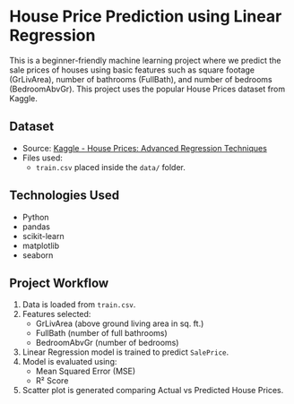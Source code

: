#  House Price Prediction using Linear Regression

This is a beginner-friendly machine learning project where we predict the sale prices of houses using basic features such as square footage (GrLivArea), number of bathrooms (FullBath), and number of bedrooms (BedroomAbvGr). This project uses the popular House Prices dataset from Kaggle.

## Dataset
- Source: [Kaggle - House Prices: Advanced Regression Techniques](https://www.kaggle.com/competitions/house-prices-advanced-regression-techniques)
- Files used:
    - `train.csv` placed inside the `data/` folder.

##  Technologies Used
- Python
- pandas
- scikit-learn
- matplotlib
- seaborn

##  Project Workflow
1. Data is loaded from `train.csv`.
2. Features selected:
    - GrLivArea (above ground living area in sq. ft.)
    - FullBath (number of full bathrooms)
    - BedroomAbvGr (number of bedrooms)
3. Linear Regression model is trained to predict `SalePrice`.
4. Model is evaluated using:
    - Mean Squared Error (MSE)
    - R² Score
5. Scatter plot is generated comparing Actual vs Predicted House Prices.
